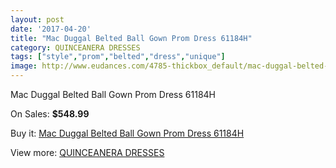 ```yaml
---
layout: post
date: '2017-04-20'
title: "Mac Duggal Belted Ball Gown Prom Dress 61184H"
category: QUINCEANERA DRESSES
tags: ["style","prom","belted","dress","unique"]
image: http://www.eudances.com/4785-thickbox_default/mac-duggal-belted-ball-gown-prom-dress-61184h.jpg
---
```

Mac Duggal Belted Ball Gown Prom Dress 61184H

On Sales: **$548.99**
<a href="https://www.eudances.com/en/quinceanera-dresses/1619-mac-duggal-belted-ball-gown-prom-dress-61184h.html"><amp-img layout="responsive" width="600" height="600" src="//www.eudances.com/4785-thickbox_default/mac-duggal-belted-ball-gown-prom-dress-61184h.jpg" alt="Mac Duggal Belted Ball Gown Prom Dress 61184H 0" /></a>
<a href="https://www.eudances.com/en/quinceanera-dresses/1619-mac-duggal-belted-ball-gown-prom-dress-61184h.html"><amp-img layout="responsive" width="600" height="600" src="//www.eudances.com/4788-thickbox_default/mac-duggal-belted-ball-gown-prom-dress-61184h.jpg" alt="Mac Duggal Belted Ball Gown Prom Dress 61184H 1" /></a>
<a href="https://www.eudances.com/en/quinceanera-dresses/1619-mac-duggal-belted-ball-gown-prom-dress-61184h.html"><amp-img layout="responsive" width="600" height="600" src="//www.eudances.com/4787-thickbox_default/mac-duggal-belted-ball-gown-prom-dress-61184h.jpg" alt="Mac Duggal Belted Ball Gown Prom Dress 61184H 2" /></a>
<a href="https://www.eudances.com/en/quinceanera-dresses/1619-mac-duggal-belted-ball-gown-prom-dress-61184h.html"><amp-img layout="responsive" width="600" height="600" src="//www.eudances.com/4786-thickbox_default/mac-duggal-belted-ball-gown-prom-dress-61184h.jpg" alt="Mac Duggal Belted Ball Gown Prom Dress 61184H 3" /></a>

Buy it: [Mac Duggal Belted Ball Gown Prom Dress 61184H](https://www.eudances.com/en/quinceanera-dresses/1619-mac-duggal-belted-ball-gown-prom-dress-61184h.html "Mac Duggal Belted Ball Gown Prom Dress 61184H")

View more: [QUINCEANERA DRESSES](https://www.eudances.com/en/17-quinceanera-dresses "QUINCEANERA DRESSES")